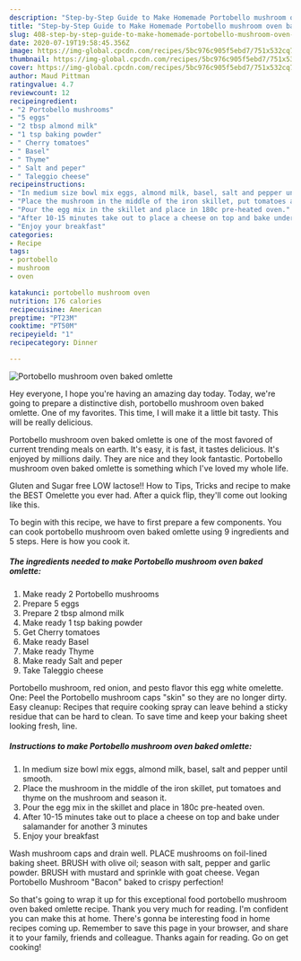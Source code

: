 ```yaml
---
description: "Step-by-Step Guide to Make Homemade Portobello mushroom oven baked omlette"
title: "Step-by-Step Guide to Make Homemade Portobello mushroom oven baked omlette"
slug: 408-step-by-step-guide-to-make-homemade-portobello-mushroom-oven-baked-omlette
date: 2020-07-19T19:58:45.356Z
image: https://img-global.cpcdn.com/recipes/5bc976c905f5ebd7/751x532cq70/portobello-mushroom-oven-baked-omlette-recipe-main-photo.jpg
thumbnail: https://img-global.cpcdn.com/recipes/5bc976c905f5ebd7/751x532cq70/portobello-mushroom-oven-baked-omlette-recipe-main-photo.jpg
cover: https://img-global.cpcdn.com/recipes/5bc976c905f5ebd7/751x532cq70/portobello-mushroom-oven-baked-omlette-recipe-main-photo.jpg
author: Maud Pittman
ratingvalue: 4.7
reviewcount: 12
recipeingredient:
- "2 Portobello mushrooms"
- "5 eggs"
- "2 tbsp almond milk"
- "1 tsp baking powder"
- " Cherry tomatoes"
- " Basel"
- " Thyme"
- " Salt and peper"
- " Taleggio cheese"
recipeinstructions:
- "In medium size bowl mix eggs, almond milk, basel, salt and pepper until smooth."
- "Place the mushroom in the middle of the iron skillet, put tomatoes and thyme on the mushroom and season it."
- "Pour the egg mix in the skillet and place in 180c pre-heated oven."
- "After 10-15 minutes take out to place a cheese on top and bake under salamander for another 3 minutes"
- "Enjoy your breakfast"
categories:
- Recipe
tags:
- portobello
- mushroom
- oven

katakunci: portobello mushroom oven 
nutrition: 176 calories
recipecuisine: American
preptime: "PT23M"
cooktime: "PT50M"
recipeyield: "1"
recipecategory: Dinner

---
```



![Portobello mushroom oven baked omlette](https://img-global.cpcdn.com/recipes/5bc976c905f5ebd7/751x532cq70/portobello-mushroom-oven-baked-omlette-recipe-main-photo.jpg)

Hey everyone, I hope you're having an amazing day today. Today, we're going to prepare a distinctive dish, portobello mushroom oven baked omlette. One of my favorites. This time, I will make it a little bit tasty. This will be really delicious.

Portobello mushroom oven baked omlette is one of the most favored of current trending meals on earth. It's easy, it is fast, it tastes delicious. It's enjoyed by millions daily. They are nice and they look fantastic. Portobello mushroom oven baked omlette is something which I've loved my whole life.

Gluten and Sugar free LOW lactose!! How to Tips, Tricks and recipe to make the BEST Omelette you ever had. After a quick flip, they&#39;ll come out looking like this.


To begin with this recipe, we have to first prepare a few components. You can cook portobello mushroom oven baked omlette using 9 ingredients and 5 steps. Here is how you cook it.

<!--inarticleads1-->

##### The ingredients needed to make Portobello mushroom oven baked omlette:

1. Make ready 2 Portobello mushrooms
1. Prepare 5 eggs
1. Prepare 2 tbsp almond milk
1. Make ready 1 tsp baking powder
1. Get  Cherry tomatoes
1. Make ready  Basel
1. Make ready  Thyme
1. Make ready  Salt and peper
1. Take  Taleggio cheese


Portobello mushroom, red onion, and pesto flavor this egg white omelette. One: Peel the Portobello mushroom caps &#34;skin&#34; so they are no longer dirty. Easy cleanup: Recipes that require cooking spray can leave behind a sticky residue that can be hard to clean. To save time and keep your baking sheet looking fresh, line. 

<!--inarticleads2-->

##### Instructions to make Portobello mushroom oven baked omlette:

1. In medium size bowl mix eggs, almond milk, basel, salt and pepper until smooth.
1. Place the mushroom in the middle of the iron skillet, put tomatoes and thyme on the mushroom and season it.
1. Pour the egg mix in the skillet and place in 180c pre-heated oven.
1. After 10-15 minutes take out to place a cheese on top and bake under salamander for another 3 minutes
1. Enjoy your breakfast


Wash mushroom caps and drain well. PLACE mushrooms on foil-lined baking sheet. BRUSH with olive oil; season with salt, pepper and garlic powder. BRUSH with mustard and sprinkle with goat cheese. Vegan Portobello Mushroom &#34;Bacon&#34; baked to crispy perfection! 

So that's going to wrap it up for this exceptional food portobello mushroom oven baked omlette recipe. Thank you very much for reading. I'm confident you can make this at home. There's gonna be interesting food in home recipes coming up. Remember to save this page in your browser, and share it to your family, friends and colleague. Thanks again for reading. Go on get cooking!
